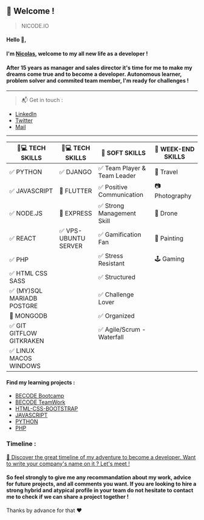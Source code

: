 ## :loudspeaker: Welcome !
> NICODE.IO

#### Hello 👋, 

#### I'm [Nicolas](https://www.linkedin.com/in/nicolas-denoel/), welcome to my all new life as a developer !

#### After 15 years as manager and sales director it's time for me to make my dreams come true and to become a developer. Autonomous learner, problem solver and commited team member, I'm ready for challenges !

---

> :mailbox_with_mail: Get in touch :
- [LinkedIn](linkedin.com/in/nicolas-denoel)
- [Twitter](https://twitter.com/Nicode_IO)
- [Mail](mailto:info@nicode.io) 

---
| :iphone::computer: TECH SKILLS            | :iphone::computer: TECH SKILLS  |  :muscle: SOFT SKILLS                          |  :deciduous_tree: WEEK-END SKILLS |
|-------------------------------------------|---------------------------------|------------------------------------------------|-----------------------------------|
| :white_check_mark: PYTHON                 | :white_check_mark: DJANGO       | :white_check_mark: Team Player & Team Leader   | :sunrise_over_mountains: Travel   |
| :white_check_mark: JAVASCRIPT             | :construction: FLUTTER          | :white_check_mark: Positive Communication      | :camera: Photography              |
| :white_check_mark: NODE.JS                | :construction: EXPRESS          | :white_check_mark: Strong Management Skill     | :helicopter: Drone                |
| :white_check_mark: REACT                  | :white_check_mark: VPS-UBUNTU SERVER| :white_check_mark: Gamification Fan        | :art: Painting                    |
| :white_check_mark: PHP                    |                                 | :white_check_mark: Stress Resistant            | :joystick: Gaming                 |
| :white_check_mark: HTML CSS SASS          |                                 | :white_check_mark: Structured                  |                                   |
| :white_check_mark: (MY)SQL MARIADB POSTGRE|                                 | :white_check_mark: Challenge Lover             |                                   |
| :construction: MONGODB                    |                                 | :white_check_mark: Organized                   |                                   |
| :white_check_mark: GIT GITFLOW GITKRAKEN  |                                 | :white_check_mark: Agile/Scrum - Waterfall     |                                   |
| :white_check_mark: LINUX MACOS WINDOWS    |                                 |                                                |                                   |

#### Find my learning projects :
- [BECODE Bootcamp](https://github.com/nicode-io/Becode-Learning)
- [BECODE TeamWork](https://github.com/Becode-TeamWork) 
- [HTML-CSS-BOOTSTRAP](https://github.com/html-css-nicode)
- [JAVASCRIPT](https://github.com/Javascripter-Nicode)
- [PYTHON](https://github.com/Pythonizer-Nicode)
- [PHP](https://github.com/php-nicode)

### Timeline : 
[:calendar: Discover the great timeline of my adventure to become a developer. Want to write your company's name on it ? Let's meet !](https://timelines.gitkraken.com/timeline/2e12cc334eb0406b84bf7a6339e666c4?range=2020-05-26_2020-06-27)  

#### So feel strongly to give me any recommandation about my work, advice for future projects, and all comments you want. If you are looking to hire a strong hybrid and atypical profile in your team do not hesitate to contact me to check if we can share a project together !  

Thanks by advance for that :heart:  


 
